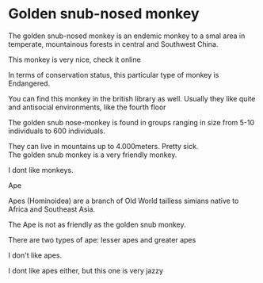 Golden snub-nosed monkey
========================

The golden snub-nosed monkey is an endemic monkey to a smal area in temperate, mountainous forests in central and Southwest China.

This monkey is very nice, check it online

In terms of conservation status, this particular type of monkey is Endangered. 

You can find this monkey in the british library as well. Usually they like quite and antisocial environments,
like the fourth floor

The golden snub nose-monkey is found in groups ranging in size from 5-10 individuals to 600 individuals. 

They can live in mountains up to 4.000meters. Pretty sick.  
The golden snub monkey is a very friendly monkey.  

I dont like monkeys.


Ape

Apes (Hominoidea) are a branch of Old World tailless simians native to Africa and Southeast Asia. 

The Ape is not as friendly as the golden snub monkey. 

There are two types of ape: lesser apes and greater apes

I don't like apes.

I dont like apes either, but this one is very jazzy
